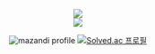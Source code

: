 <meta charset="UTF-8">

<div align="center">
<img src="https://capsule-render.vercel.app/api?type=waving&height=260&color=76ABAE&text=Dlwhdqh%20Studio&reversal=false&textBg=false&fontSize=108&fontColor=31363F&fontAlignY=44"/>

<br>
<a href="https://music.apple.com/profile/dnflotjstbwtrr_" target="_blank"><img src="https://img.shields.io/badge/Apple Music-FA243C?style=flat&logo=applemusic&logoColor=FFFFFF"/></a>
<br>

![mazandi profile](http://mazandi.herokuapp.com/api?handle=dlwhdqh&theme=dark)
[![Solved.ac
프로필](http://mazassumnida.wtf/api/generate_badge?boj=dlwhdqh)](https://solved.ac/dlwhdqh)
</div>
